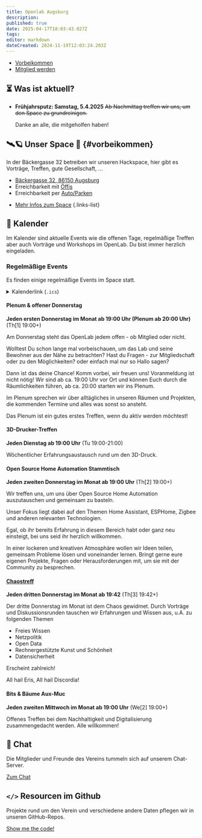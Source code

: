 ```yaml
---
title: Openlab Augsburg
description: 
published: true
date: 2025-04-17T18:03:43.027Z
tags: 
editor: markdown
dateCreated: 2024-11-19T12:03:24.203Z
---
```


- [Vorbeikommen](#vorbeikommen)  
- [Mitglied werden](/Mitglieder/mitglied-werden)

## ⏳ Was ist aktuell?

* **Frühjahrsputz: Samstag, 5.4.2025**
  <s>Ab Nachmittag treffen wir uns, um den Space zu grundreinigen.</s>
  
  Danke an alle, die mitgeholfen haben!


  
## 🛰️🪐 Unser Space 🌌 {#vorbeikommen}

In der Bäckergasse 32 betreiben wir unseren Hackspace, hier gibt es Vorträge, Treffen, gute Gesellschaft, …

* [Bäckergasse 32, 86150 Augsburg](https://www.openstreetmap.org/way/89645828)
* Erreichbarkeit mit [Öffis](/Space/öffis)
* Erreichbarkeit per [Auto/Parken](/Space/parken)

- [Mehr Infos zum Space](Space/Räume/Space.md)
{.links-list}

## 📅 Kalender

Im Kalender sind aktuelle Events wie die offenen Tage, regelmäßige Treffen aber auch Vorträge und Workshops im OpenLab. Du bist immer herzlich eingeladen.

### Regelmäßige Events

Es finden einige regelmäßige Events im Space statt.

<details>
  <summary>Kalenderlink (<code>.ics</code>)</summary>
    
  [Hier ist ein Kalenderlink](https://haku.profpatsch.de/openlab-tools/events/openlab-augsburg-recurring-events.ics) für die regelmäßigen Events.
  
  Einfach rechts klicken, Link kopieren, und in die Kalenderapp deiner Wahl einfügen. Er sollte sich einmal am Tag automatisch aktualisieren.
  
  Die <code>.ical</code>-Datei wird aus den untenstehenden <code>&lt;span&gt;</code>-Elementen generiert. Diese unterstützen ein sehr (sehr) eingeschränktes Subset der <code>[opening_hours](https://wiki.openstreetmap.org/wiki/Key:opening_hours)</code> von OpenStreetMap. Der Text im jeweiligen Abschnitt wird als Beschreibung verwendet.
  
  Falls etwas nicht funktioniert, gibt es [hier eine Debugpage](https://haku.profpatsch.de/openlab-tools/events/debug.html), die immer den aktuellen Inhalt dieser Seite abruft und Fehler anzeigt.

</details>

#### Plenum & offener Donnerstag

**Jeden ersten Donnerstag im Monat ab 19:00 Uhr (Plenum ab 20:00 Uhr)** (<span data-datespec data-stable-id="offener-donnerstag" data-since="2025-01-01">Th[1] 19:00+</span>)

Am Donnerstag steht das OpenLab jedem offen - ob Mitglied oder nicht.

Wolltest Du schon lange mal vorbeischauen, um das Lab und seine Bewohner aus der Nähe zu betrachten?
Hast du Fragen - zur Mitgliedschaft oder zu den Möglichkeiten?
oder einfach mal nur so Hallo sagen?

Dann ist das deine Chance! Komm vorbei, wir freuen uns! Voranmeldung ist nicht nötig! Wir sind ab ca. 19:00 Uhr vor Ort und können Euch durch die Räumlichkeiten führen, ab ca. 20:00 starten wir ins Plenum.

Im Plenum sprechen wir über alltägliches in unseren Räumen und Projekten, die kommenden Termine und alles was sonst so ansteht.

Das Plenum ist ein gutes erstes Treffen, wenn du aktiv werden möchtest!


#### 3D-Drucker-Treffen
**Jeden Dienstag ab 19:00 Uhr** (<span data-datespec data-stable-id="3d-drucker-treffen" data-since="2024-01-01">Tu 19:00-21:00</span>)

Wöchentlicher Erfahrungsaustausch rund um den 3D-Druck.

#### Open Source Home Automation Stammtisch

**Jeden zweiten Donnerstag im Monat ab 19:00 Uhr** (<span data-datespec data-stable-id="open-source-home-automation-stammtisch" data-since="2025-01-01">Th[2] 19:00+</span>)

Wir treffen uns, um uns über Open Source Home Automation auszutauschen und gemeinsam zu basteln.

Unser Fokus liegt dabei auf den Themen Home Assistant, ESPHome, Zigbee und anderen relevanten Technologien.

Egal, ob ihr bereits Erfahrung in diesem Bereich habt oder ganz neu einsteigt, bei uns seid ihr herzlich willkommen.

In einer lockeren und kreativen Atmosphäre wollen wir Ideen teilen, gemeinsam Probleme lösen und voneinander lernen. Bringt gerne eure eigenen Projekte, Fragen oder Herausforderungen mit, um sie mit der Community zu besprechen.

#### [Chaostreff](https://c3a.de/)

**Jeden dritten Donnerstag im Monat ab 19:42** (<span data-datespec data-stable-id="chaostreff" data-since="2025-01-01">Th[3] 19:42+</span>)

Der dritte Donnerstag im Monat ist dem Chaos gewidmet. Durch Vorträge und Diskussionsrunden tauschen wir Erfahrungen und Wissen aus, u.A. zu folgenden Themen

- Freies Wissen
- Netzpolitik
- Open Data
- Rechnergestützte Kunst und Schönheit
- Datensicherheit

Erscheint zahlreich!

All hail Eris, All hail Discordia!

#### Bits & Bäume Aux-Muc

**Jeden zweiten Mittwoch im Monat ab 19:00 Uhr**  (<span data-datespec data-stable-id="bits-und-bäume" data-since="2025-01-01">We[2] 19:00+</span>)

Offenes Treffen bei dem Nachhaltigkeit und Digitalisierung zusammengedacht werden. Alle willkommen!

## 💬 Chat

Die Mitglieder und Freunde des Vereins tummeln sich auf unserem Chat-Server.

[Zum Chat](/Space/Infrastruktur/chat)

## `</>` Resourcen im Github

Projekte rund um den Verein und verschiedene andere Daten pflegen wir in unseren GitHub-Repos.

[Show me the code!](https://github.com/openlab-aux)
